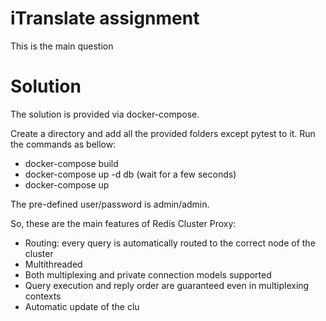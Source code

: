 # iTranslate assignment
This is the main question

# Solution
The solution is provided via docker-compose.

Create a directory and add all the provided folders except pytest to it.
Run the commands as bellow:
- docker-compose build
- docker-compose up -d db (wait for a few seconds)
- docker-compose up
 

The pre-defined user/password is admin/admin.

So, these are the main features of Redis Cluster Proxy:

- Routing: every query is automatically routed to the correct node of the cluster
- Multithreaded
- Both multiplexing and private connection models supported
- Query execution and reply order are guaranteed even in multiplexing contexts
- Automatic update of the clu




